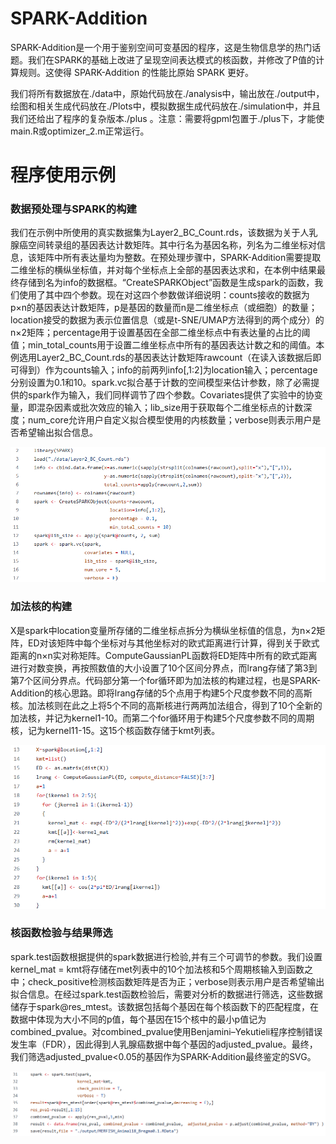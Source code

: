 # SPARK-Addition
SPARK-Addition是一个用于鉴别空间可变基因的程序，这是生物信息学的热门话题。我们在SPARK的基础上改进了呈现空间表达模式的核函数，并修改了P值的计算规则。这使得 SPARK-Addition 的性能比原始 SPARK 更好。

我们将所有数据放在./data中，原始代码放在./analysis中，输出放在./output中，绘图和相关生成代码放在./Plots中，模拟数据生成代码放在./simulation中，并且我们还给出了程序的复杂版本./plus 。注意：需要将gpml包置于./plus下，才能使main.R或optimizer_2.m正常运行。

# 程序使用示例
### 数据预处理与SPARK的构建
我们在示例中所使用的真实数据集为Layer2_BC_Count.rds，该数据为关于人乳腺癌空间转录组的基因表达计数矩阵。其中行名为基因名称，列名为二维坐标对信息，该矩阵中所有表达量均为整数。在预处理步骤中，SPARK-Addition需要提取二维坐标的横纵坐标值，并对每个坐标点上全部的基因表达求和，在本例中结果最终存储到名为info的数据框。“CreateSPARKObject”函数是生成spark的函数，我们使用了其中四个参数。现在对这四个参数做详细说明：counts接收的数据为p×n的基因表达计数矩阵，p是基因的数量而n是二维坐标点（或细胞）的数量；location接受的数据为表示位置信息（或是t-SNE/UMAP方法得到的两个成分）的n×2矩阵；percentage用于设置基因在全部二维坐标点中有表达量的占比的阈值；min_total_counts用于设置二维坐标点中所有的基因表达计数之和的阈值。本例选用Layer2_BC_Count.rds的基因表达计数矩阵rawcount（在读入该数据后即可得到）作为counts输入；info的前两列info[,1:2]为location输入；percentage分别设置为0.1和10。spark.vc拟合基于计数的空间模型来估计参数，除了必需提供的spark作为输入，我们同样调节了四个参数。Covariates提供了实验中的协变量，即混杂因素或批次效应的输入；lib_size用于获取每个二维坐标点的计数深度；num_core允许用户自定义拟合模型使用的内核数量；verbose则表示用户是否希望输出拟合信息。

![Image text](https://github.com/iyalice/SPARK-Addition/blob/main/code%20screenshot/Layer2_BC(1).png)

### 加法核的构建
X是spark中location变量所存储的二维坐标点拆分为横纵坐标值的信息，为n×2矩阵，ED对该矩阵中每个坐标对与其他坐标对的欧式距离进行计算，得到关于欧式距离的n×n实对称矩阵。ComputeGaussianPL函数将ED矩阵中所有的欧式距离进行对数变换，再按照数值的大小设置了10个区间分界点，而lrang存储了第3到第7个区间分界点。代码部分第一个for循环即为加法核的构建过程，也是SPARK-Addition的核心思路。即将lrang存储的5个点用于构建5个尺度参数不同的高斯核。加法核则在此之上将5个不同的高斯核进行两两加法组合，得到了10个全新的加法核，并记为kernel1-10。而第二个for循环用于构建5个尺度参数不同的周期核，记为kernel11-15。这15个核函数存储于kmt列表。

![Image text](https://github.com/iyalice/SPARK-Addition/blob/main/code%20screenshot/Layer2_BC(2).png)

### 核函数检验与结果筛选
spark.test函数根据提供的spark数据进行检验,并有三个可调节的参数。我们设置kernel_mat = kmt将存储在met列表中的10个加法核和5个周期核输入到函数之中；check_positive检测核函数矩阵是否为正；verbose则表示用户是否希望输出拟合信息。在经过spark.test函数检验后，需要对分析的数据进行筛选，这些数据储存于spark@res_mtest。该数据包括每个基因在每个核函数下的匹配程度，在数据中体现为大小不同的p值，每个基因在15个核中的最小p值记为combined_pvalue。对combined_pvalue使用Benjamini–Yekutieli程序控制错误发生率（FDR），因此得到人乳腺癌数据中每个基因的adjusted_pvalue。最终，我们筛选adjusted_pvalue<0.05的基因作为SPARK-Addition最终鉴定的SVG。

![Image text](https://github.com/iyalice/SPARK-Addition/blob/main/code%20screenshot/Layer2_BC(3).png)
